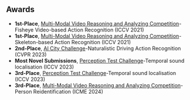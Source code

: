 ## Awards

- **1st-Place**, [Multi-Modal Video Reasoning and Analyzing Competition](https://sutdcv.github.io/multi-modal-video-reasoning/#/)-Fisheye Video-based Action Recognition (ICCV 2021)
- **1st-Place**, [Multi-Modal Video Reasoning and Analyzing Competition](https://sutdcv.github.io/multi-modal-video-reasoning/#/)-Skeleton-based Action Recognition (ICCV 2021)
- **2nd-Place**, [AI City Challenge](https://www.aicitychallenge.org/2023-ai-city-challenge/)-Naturalistic Driving Action Recognition (CVPR 2023)
- **Most Novel Submissions**, [Perception Test Challenge](https://ptchallenge-workshop.github.io/challenge2023.html)-Temporal sound localisation (ICCV 2023)
- **3rd-Place**, [Perception Test Challenge](https://ptchallenge-workshop.github.io/challenge2023.html)-Temporal sound localisation (ICCV 2023)
- **3rd-Place**, [Multi-Modal Video Reasoning and Analyzing Competition](https://sutdcv.github.io/MMVRAC/)-Person Reidentification (ICME 2024)
